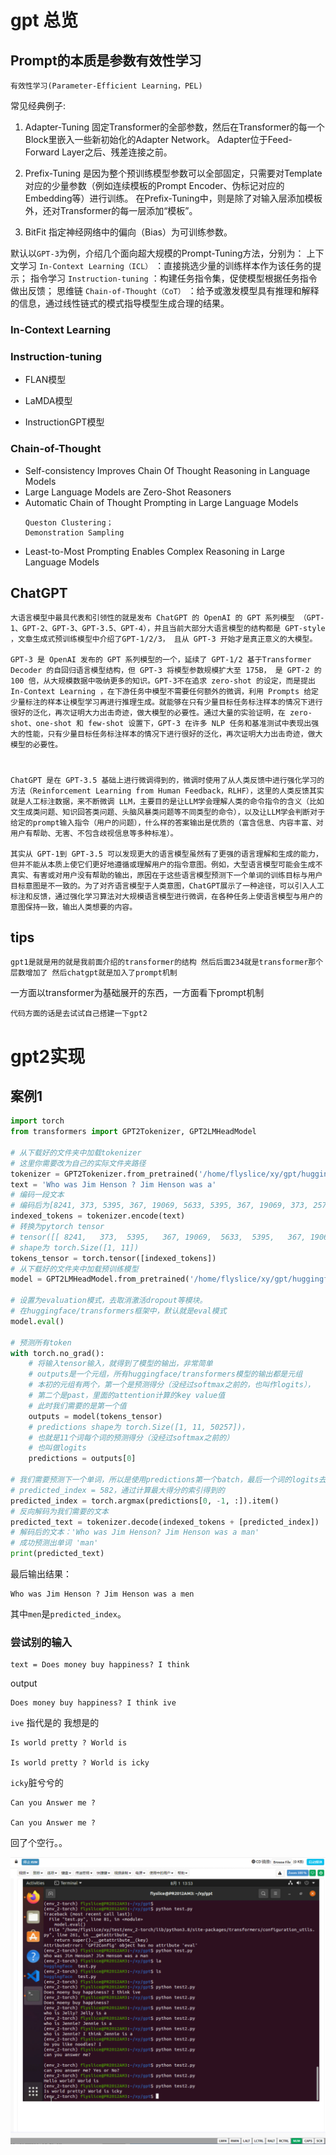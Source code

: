 # gpt 总览

## Prompt的本质是参数有效性学习
`有效性学习(Parameter-Efficient Learning，PEL)`

常见经典例子:
1. Adapter-Tuning
    固定Transformer的全部参数，然后在Transformer的每一个Block里嵌入一些新初始化的Adapter Network。
    Adapter位于Feed-Forward Layer之后、残差连接之前。


2. Prefix-Tuning
    是因为整个预训练模型参数可以全部固定，只需要对Template对应的少量参数（例如连续模板的Prompt Encoder、伪标记对应的Embedding等）进行训练。
    在Prefix-Tuning中，则是除了对输入层添加模板外，还对Transformer的每一层添加“模板”。

3. BitFit
    指定神经网络中的偏向（Bias）为可训练参数。

默认以`GPT-3`为例，介绍几个面向超大规模的Prompt-Tuning方法，分别为：
    上下文学习 `In-Context Learning（ICL）` ：直接挑选少量的训练样本作为该任务的提示；
    指令学习 `Instruction-tuning` ：构建任务指令集，促使模型根据任务指令做出反馈；
    思维链 `Chain-of-Thought（CoT）` ：给予或激发模型具有推理和解释的信息，通过线性链式的模式指导模型生成合理的结果。


### In-Context Learning


### Instruction-tuning
- FLAN模型

- LaMDA模型

- InstructionGPT模型

### Chain-of-Thought
- Self-consistency Improves Chain Of Thought Reasoning in Language Models
- Large Language Models are Zero-Shot Reasoners
- Automatic Chain of Thought Prompting in Large Language Models
    ```text
    Queston Clustering；
    Demonstration Sampling    
- Least-to-Most Prompting Enables Complex Reasoning in Large Language Models


## ChatGPT
    大语言模型中最具代表和引领性的就是发布 ChatGPT 的 OpenAI 的 GPT 系列模型 （GPT-1、GPT-2、GPT-3、GPT-3.5、GPT-4），并且当前大部分大语言模型的结构都是 GPT-style ，文章生成式预训练模型中介绍了GPT-1/2/3， 且从 GPT-3 开始才是真正意义的大模型。

    GPT-3 是 OpenAI 发布的 GPT 系列模型的一个，延续了 GPT-1/2 基于Transformer Decoder 的自回归语言模型结构，但 GPT-3 将模型参数规模扩大至 175B， 是 GPT-2 的 100 倍，从大规模数据中吸纳更多的知识。GPT-3不在追求 zero-shot 的设定，而是提出 In-Context Learning ，在下游任务中模型不需要任何额外的微调，利用 Prompts 给定少量标注的样本让模型学习再进行推理生成。就能够在只有少量目标任务标注样本的情况下进行很好的泛化，再次证明大力出击奇迹，做大模型的必要性。通过大量的实验证明，在 zero-shot、one-shot 和 few-shot 设置下，GPT-3 在许多 NLP 任务和基准测试中表现出强大的性能，只有少量目标任务标注样本的情况下进行很好的泛化，再次证明大力出击奇迹，做大模型的必要性。

#

    ChatGPT 是在 GPT-3.5 基础上进行微调得到的，微调时使用了从人类反馈中进行强化学习的方法（Reinforcement Learning from Human Feedback，RLHF），这里的人类反馈其实就是人工标注数据，来不断微调 LLM，主要目的是让LLM学会理解人类的命令指令的含义（比如文生成类问题、知识回答类问题、头脑风暴类问题等不同类型的命令），以及让LLM学会判断对于给定的prompt输入指令（用户的问题），什么样的答案输出是优质的（富含信息、内容丰富、对用户有帮助、无害、不包含歧视信息等多种标准）。

    其实从 GPT-1到 GPT-3.5 可以发现更大的语言模型虽然有了更强的语言理解和生成的能力，但并不能从本质上使它们更好地遵循或理解用户的指令意图。例如，大型语言模型可能会生成不真实、有害或对用户没有帮助的输出，原因在于这些语言模型预测下一个单词的训练目标与用户目标意图是不一致的。为了对齐语言模型于人类意图，ChatGPT展示了一种途径，可以引入人工标注和反馈，通过强化学习算法对大规模语言模型进行微调，在各种任务上使语言模型与用户的意图保持一致，输出人类想要的内容。



## tips

    gpt1是就是用的就是我前面介绍的transformer的结构 然后后面234就是transformer那个层数增加了 然后chatgpt就是加入了prompt机制

一方面以transformer为基础展开的东西，一方面看下prompt机制

    代码方面的话是去试试自己搭建一下gpt2


# gpt2实现

## 案例1
```python
import torch
from transformers import GPT2Tokenizer, GPT2LMHeadModel

# 从下载好的文件夹中加载tokenizer
# 这里你需要改为自己的实际文件夹路径
tokenizer = GPT2Tokenizer.from_pretrained('/home/flyslice/xy/gpt/huggingface/')
text = 'Who was Jim Henson ? Jim Henson was a'
# 编码一段文本
# 编码后为[8241, 373, 5395, 367, 19069, 5633, 5395, 367, 19069, 373, 257]
indexed_tokens = tokenizer.encode(text)
# 转换为pytorch tensor
# tensor([[ 8241,   373,  5395,   367, 19069,  5633,  5395,   367, 19069,   373, 257]])
# shape为 torch.Size([1, 11])
tokens_tensor = torch.tensor([indexed_tokens])
# 从下载好的文件夹中加载预训练模型
model = GPT2LMHeadModel.from_pretrained('/home/flyslice/xy/gpt/huggingface/')

# 设置为evaluation模式，去取消激活dropout等模块。
# 在huggingface/transformers框架中，默认就是eval模式
model.eval()

# 预测所有token
with torch.no_grad():
    # 将输入tensor输入，就得到了模型的输出，非常简单
    # outputs是一个元组，所有huggingface/transformers模型的输出都是元组
    # 本初的元组有两个，第一个是预测得分（没经过softmax之前的，也叫作logits），
    # 第二个是past，里面的attention计算的key value值
    # 此时我们需要的是第一个值
    outputs = model(tokens_tensor)
    # predictions shape为 torch.Size([1, 11, 50257])，
    # 也就是11个词每个词的预测得分（没经过softmax之前的）
    # 也叫做logits
    predictions = outputs[0]

# 我们需要预测下一个单词，所以是使用predictions第一个batch，最后一个词的logits去计算
# predicted_index = 582，通过计算最大得分的索引得到的
predicted_index = torch.argmax(predictions[0, -1, :]).item()
# 反向解码为我们需要的文本
predicted_text = tokenizer.decode(indexed_tokens + [predicted_index])
# 解码后的文本：'Who was Jim Henson? Jim Henson was a man'
# 成功预测出单词 'man'
print(predicted_text)

```
最后输出结果：

    Who was Jim Henson ? Jim Henson was a men

其中`men`是`predicted_index`。

### 尝试别的输入
    text = Does money buy happiness? I think 
output

    Does money buy happiness? I think ive
`ive` 指代是的 我想是的


    Is world pretty ? World is 

    Is world pretty ? World is icky

`icky`脏兮兮的

    Can you Answer me ?

    Can you Answer me ?


回了个空行。。

![paste](./paste1.png)